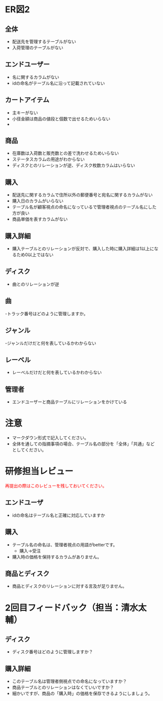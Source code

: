 # ER図2
## 全体
- 配送先を管理するテーブルがない
- 入荷管理のテーブルがない

## エンドユーザー
- 名に関するカラムがない
- idの命名がテーブル名に沿って記載されていない

## カートアイテム
- 主キーがない
- 小径金額は商品の値段と個数で出せるためいらない
- 

## 商品
- 在庫数は入荷数と販売数との差で洗わせるためいらない
- ステータスカラムの用途がわからない
- ディスクとのリレーションが逆、ディスク枚数カラムはいらない

## 購入
- 配送先に関するカラムで住所以外の郵便番号と宛名に関するカラムがない
- 購入日のカラムがいらない
- テーブル名が顧客視点の命名になっているで管理者視点のテーブル名にした方が良い
- 商品単価を表すカラムがない

## 購入詳細
- 購入テーブルとのリレーションが反対で、購入した時に購入詳細は1以上になるため0以上ではない

## ディスク
- 曲とのリレーションが逆

## 曲
-トラック番号はどのように管理しますか。

## ジャンル
-ジャンルだけだと何を表しているかわからない

## レーベル
- レーベルだけだと何を表しているかわからない

## 管理者
- エンドユーザーと商品テーブルにリレーションをかけている

# 注意
* マークダウン形式で記入してください。
* 全体を通しての指摘事項の場合、テーブル名の部分を「全体」「共通」などとしてください。

# 研修担当レビュー
<font color="Red">再提出の際はこのレビューを残しておいてください。</font>

## エンドユーザ
- idの命名はテーブル名と正確に対応していますか

## 購入
- テーブル名の命名は、管理者視点の用語がbetterです。
  - 購入→受注
- 購入時の価格を保持するカラムがありません。

## 商品とディスク
- 商品とディスクのリレーションに対する言及が足りません。

# 2回目フィードバック（担当：清水太輔）

## ディスク
- ディスク番号はどのように管理しますか？

## 購入詳細
- このテーブル名は管理者側視点での命名になっていますか？
- 商品テーブルとのリレーションはなくていいですか？
- 細かいですが、商品の「購入時」の価格を保存できるようにしましょう。
